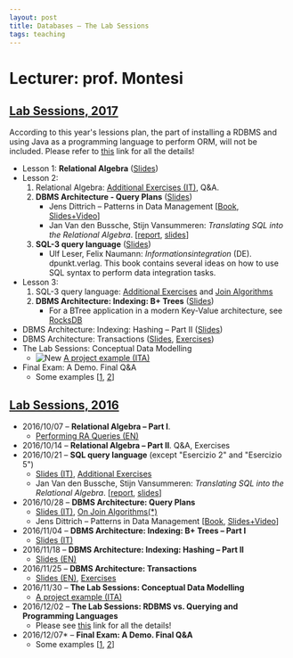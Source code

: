 ```yaml
---
layout: post
title: Databases – The Lab Sessions
tags: teaching
---
```


# Lecturer: prof. Montesi
## [Lab Sessions, 2017](#2017)

According to this year's lessions plan, the part of installing a RDBMS and using Java as a programming language to perform ORM, will not be included. Please refer to [this](https://jackbergus.github.io/2016-12-02-labsession/) link for all the details!

* Lesson 1: **Relational Algebra** ([Slides](https://drive.google.com/open?id=0B5EQQQtU0zzpaUlvTnF5RGdlYWs))
* Lesson 2:
     1. Relational Algebra: [Additional Exercises (IT)](http://jackbergus.alwaysdata.net/DB2016_2017/Ex02_2017.pdf), Q&A. 
     2. **DBMS Architecture - Query Plans** ([Slides](https://drive.google.com/open?id=0B5EQQQtU0zzpRC1yT1plb2RCWFk))
         * Jens Dittrich – Patterns in Data Management [[Book](https://bigdata.uni-saarland.de/datenbankenlernen/book.pdf), [Slides+Video](https://www.youtube.com/user/jensdit/playlists?shelf_id=12&sort=dd&view=50)]
         * Jan Van den Bussche, Stijn Vansummeren: *Translating SQL into the Relational Algebra*. [[report](http://cs.ulb.ac.be/public/_media/teaching/infoh417/sql2alg_eng.pdf), [slides](http://cs.ulb.ac.be/public/_media/teaching/infoh417/01_-_sql2alg-sol-slides.pdf)]
     3. **SQL-3 query language** ([Slides](https://drive.google.com/open?id=0B5EQQQtU0zzpOFNjVXRNQTI5V2s))
         * Ulf Leser, Felix Naumann: *Informationsintegration* (DE). dpunkt.verlag. This book contains several ideas on how to use SQL syntax to perform data integration tasks.
* Lesson 3: 
     1. SQL-3 query language: [Additional Exercises](http://jackbergus.alwaysdata.net/DB2016_2017/EX02-bis.pdf) and [Join Algorithms](http://jackbergus.alwaysdata.net/DB2016_2017/EX03-bis.pdf)
     2. **DBMS Architecture: Indexing: B+ Trees** ([Slides](https://drive.google.com/open?id=0B5EQQQtU0zzpbVZ3elFsLThyRFk))
         * For a BTree application in a modern Key-Value architecture, see [RocksDB](http://rocksdb.org/)
* DBMS Architecture: Indexing: Hashing – Part II ([Slides](https://drive.google.com/open?id=0B5EQQQtU0zzpZmpqeXBrcFJSaHc))
* DBMS Architecture: Transactions ([Slides](https://drive.google.com/open?id=0B5EQQQtU0zzpb0JibnRBOGdvd0k), [Exercises](http://jackbergus.alwaysdata.net/DB2016_2017/AdditionalTransaction_print.pdf))
* The Lab Sessions: Conceptual Data Modelling
    * ![New](http://www.animatedgif.net/new/new10_e0.gif)  [A project example (ITA)](http://jackbergus.alwaysdata.net/dbexample.pdf)
* Final Exam: A Demo. Final Q&A
    * Some examples [[1](https://drive.google.com/open?id=0B5EQQQtU0zzpcnltc1ZXX19vX2M), [2](http://jackbergus.alwaysdata.net/DB2016_2017/export/esame_20160113.pdf)]

## [Lab Sessions, 2016](#2016)

* 2016/10/07 – **Relational Algebra – Part I**.
    * [Performing RA Queries (EN)](http://jackbergus.alwaysdata.net/DB2016_2017/EX01.pdf)
* 2016/10/14 – **Relational Algebra – Part II**. Q&A, Exercises
* 2016/10/21 – **SQL query language** (except "Esercizio 2" and "Esercizio 5")
    * [Slides (IT)](http://jackbergus.alwaysdata.net/DB2016_2017/EX02.pdf), [Additional Exercises](http://jackbergus.alwaysdata.net/DB2016_2017/EX02-bis.pdf)
    * Jan Van den Bussche, Stijn Vansummeren: *Translating SQL into the Relational Algebra*. [[report](http://cs.ulb.ac.be/public/_media/teaching/infoh417/sql2alg_eng.pdf), [slides](http://cs.ulb.ac.be/public/_media/teaching/infoh417/01_-_sql2alg-sol-slides.pdf)]
* 2016/10/28 – **DBMS Architecture: Query Plans**
    * [Slides (IT)](http://jackbergus.alwaysdata.net/DB2016_2017/EX03.pdf), [On Join Algorithms(*)](http://jackbergus.alwaysdata.net/DB2016_2017/EX03-bis.pdf)
    * Jens Dittrich – Patterns in Data Management [[Book](https://infosys.uni-saarland.de/datenbankenlernen/Patterns_In_Data_Management_Preview.pdf), [Slides+Video](https://www.youtube.com/user/jensdit/playlists?shelf_id=12&sort=dd&view=50)]
* 2016/11/04 – **DBMS Architecture: Indexing: B+ Trees – Part I**
    * [Slides (IT)](http://jackbergus.alwaysdata.net/DB2016_2017/EX04.pdf)
* 2016/11/18 – **DBMS Architecture: Indexing: Hashing – Part II**
    * [Slides (EN)](http://jackbergus.alwaysdata.net/DB2016_2017/EX05.pdf)
* 2016/11/25 – **DBMS Architecture: Transactions**
    * [Slides (EN)](http://jackbergus.alwaysdata.net/DB2016_2017/EX06.pdf), [Exercises](http://jackbergus.alwaysdata.net/DB2016_2017/AdditionalTransaction_print.pdf)
* 2016/11/30 – **The Lab Sessions: Conceptual Data Modelling**
    * [A project example (ITA)](http://jackbergus.alwaysdata.net/dbexample.pdf)
* 2016/12/02 – **The Lab Sessions: RDBMS vs. Querying and Programming Languages**
    * Please see [this](https://jackbergus.github.io/2016-12-02-labsession/) link for all the details!
* 2016/12/07* – **Final Exam: A Demo. Final Q&A**
    * Some examples [[1](http://jackbergus.alwaysdata.net/DB2016_2017/export/ES-10-EsercitazioneEsame.pdf), [2](http://jackbergus.alwaysdata.net/DB2016_2017/export/esame_20160113.pdf)]
